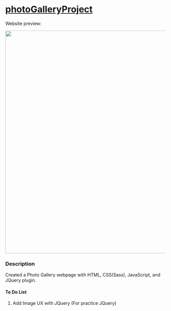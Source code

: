 # [photoGalleryProject](https://stevesbong.github.io/photoGalleryProject)

Website preview:



<img src="https://github.com/Stevesbong/Stevesbong.github.io/blob/master/img/photogallery.png" width="600" height="700">





### Description

Created a Photo Gallery webpage with HTML, CSS(Sass), JavaScript, and JQuery plugin.






#### To Do List
1. Add Image UX with JQuery (For practice JQuery)